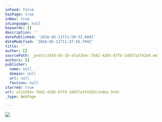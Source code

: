 ```yaml
---
inFeed: false
hasPage: true
inNav: true
inLanguage: null
keywords: []
description: ''
datePublished: '2016-05-11T11:50:32.804Z'
dateModified: '2016-05-11T11:37:56.704Z'
title: ''
author: []
sourcePath: _posts/2016-05-10-afa3264c-7b82-4205-87fd-1d037a3f42b9.md
authors: []
publisher:
  name: null
  domain: null
  url: null
  favicon: null
starred: true
url: afa3264c-7b82-4205-87fd-1d037a3f42b9/index.html
_type: WebPage

---
```

![](https://the-grid-user-content.s3-us-west-2.amazonaws.com/7c032611-d865-4b98-9e12-544925bdb56e.jpg)